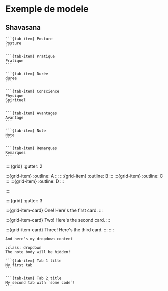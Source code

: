 # Exemple de modele

## Shavasana

````{tab-set}
```{tab-item} Posture
Posture
```

```{tab-item} Pratique
Pratique
```

```{tab-item} Durée
duree
```

```{tab-item} Conscience
Physique 
Spirituel
```

```{tab-item} Avantages
Avantage
```

```{tab-item} Note
Note
```

```{tab-item} Remarques
Remarques
```

````

::::{grid}
:gutter: 2

:::{grid-item}
:outline:
A
:::
:::{grid-item}
:outline:
B
:::
:::{grid-item}
:outline:
C
:::
:::{grid-item}
:outline:
D
:::

::::


::::{grid}
:gutter: 3

:::{grid-item-card} One!
Here's the first card.
:::

:::{grid-item-card} Two!
Here's the second card.
:::

:::{grid-item-card} Three!
Here's the third card.
:::
::::

```{dropdown} Here's my dropdown
And here's my dropdown content
```


```{note}
:class: dropdown
The note body will be hidden!
```

````{tab-set}
```{tab-item} Tab 1 title
My first tab
```

```{tab-item} Tab 2 title
My second tab with `some code`!
```
````